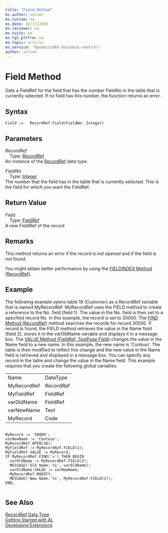 ```yaml
---
title: "Field Method"
ms.author: solsen
ms.custom: na
ms.date: 10/17/2018
ms.reviewer: na
ms.suite: na
ms.tgt_pltfrm: na
ms.topic: article
ms.service: "dynamics365-business-central"
author: solsen
---
```

[//]: # (START>DO_NOT_EDIT)
[//]: # (IMPORTANT:Do not edit any of the content between here and the END>DO_NOT_EDIT.)
[//]: # (Any modifications should be made in the .xml files in the ModernDev repo.)
# Field Method
Gets a FieldRef for the field that has the number FieldNo in the table that is currently selected. If no field has this number, the function returns an error.

## Syntax
```
Field :=   RecordRef.Field(FieldNo: Integer)
```
## Parameters
*RecordRef*  
&emsp;Type: [RecordRef](recordref-data-type.md)  
An instance of the [RecordRef](recordref-data-type.md) data type.  

*FieldNo*  
&emsp;Type: [Integer](../integer/integer-data-type.md)  
The number that the field has in the table that is currently selected. This is the field for which you want the FieldRef.  


## Return Value
*Field*  
&emsp;Type: [FieldRef](../fieldref/fieldref-data-type.md)  
A new FieldRef of the record  


[//]: # (IMPORTANT: END>DO_NOT_EDIT)

## Remarks  
 This method returns an error if the record is not opened and if the field is not found.  
  
 You might obtain better performance by using the [FIELDINDEX Method \(RecordRef\)](../../methods/devenv-fieldindex-method-recordref.md).  
  
## Example  
 The following example opens table 18 \(Customer\) as a RecordRef variable that is named MyRecordRef. MyRecordRef uses the FIELD method to create a reference to the No. field \(field 1\). The value in the No. field is then set to a specified record No. In this example, the record is set to 30000. The [FIND Method \(RecordRef\)](../../methods/devenv-find-method-recordref.md) method searches the records for record 30000. If record is found, the FIELD method retrieves the value in the Name field \(field 2\), stores it in the varOldName variable and displays it in a message box. The [VALUE Method \(FieldRef, TestPage Field\)](../../methods/devenv-value-method-fieldref-testpage-field.md) changes the value in the Name field to a new name. In this example, the new name is ‘Contoso’. The table is then modified to reflect this change and the new value in the Name field is retrieved and displayed in a message box. You can specify any record in the table and change the value in the Name field. This example requires that you create the following global variables.  
  
|||  
|-|-|  
|Name|DataType|  
|MyRecordRef|RecordRef|  
|MyFieldRef|FieldRef|  
|varOldName|FieldRef|  
|varNewName|Text|  
|MyRecord|Code|  
  
```  
  
MyRecord := '30000';  
varNewName := 'Contoso';  
MyRecordRef.OPEN(18);  
MyFieldRef := MyRecordRef.FIELD(1);  
MyFieldRef.VALUE := MyRecord;  
IF MyRecordRef.FIND('=') THEN BEGIN  
  varOldName := MyRecordRef.FIELD(2);  
  MESSAGE('Old Name: %1', varOldName);  
  varOldName.VALUE := varNewName;  
  MyRecordRef.MODIFY;    
  MESSAGE('New Name: %1', MyRecordRef.FIELD(2));  
END;  
  
```  

## See Also
[RecordRef Data Type](recordref-data-type.md)  
[Getting Started with AL](../../devenv-get-started.md)  
[Developing Extensions](../../devenv-dev-overview.md)